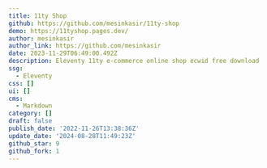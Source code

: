 ```yaml
---
title: 11ty Shop
github: https://github.com/mesinkasir/11ty-shop
demo: https://11tyshop.pages.dev/
author: mesinkasir
author_link: https://github.com/mesinkasir
date: 2023-11-29T06:49:00.492Z
description: Eleventy 11ty e-commerce online shop ecwid free download
ssg:
  - Eleventy
css: []
ui: []
cms:
  - Markdown
category: []
draft: false
publish_date: '2022-11-26T13:38:36Z'
update_date: '2024-08-28T11:49:23Z'
github_star: 9
github_fork: 1
---
```

